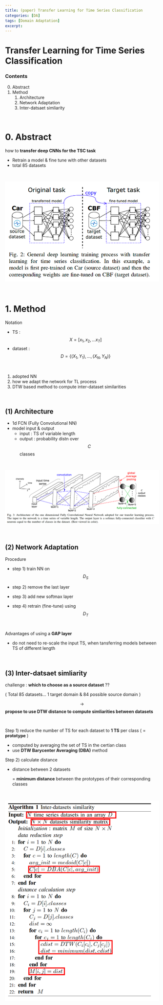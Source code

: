 ```yaml
---
title: (paper) Transfer Learning for Time Series Classification
categories: [DA]
tags: [Domain Adaptation]
excerpt: 
---
```


<script src="https://cdn.mathjax.org/mathjax/latest/MathJax.js?config=TeX-AMS-MML_HTMLorMML" type="text/javascript"></script>

# Transfer Learning for Time Series Classification

### Contents

0. Abstract
1. Method
   1. Architecture
   2. Network Adaptation
   3. Inter-datsaet simliarity

<br>

# 0. Abstract

how to **transfer deep CNNs for the TSC task**

- Retrain a model & fine tune with other datasets 
- total 85 datasets

<br>

![figure2](/assets/img/da/img9.png)

<br>

# 1. Method

Notation

- TS : $$X=\left[x_1, x_2, \ldots x_T\right]$$
- dataset : $$D=\left\{\left(X_1, Y_1\right), \ldots,\left(X_N, Y_N\right)\right\}$$

<br>

1. adopted NN
2. how we adapt the network for TL process
3. DTW based method to compute inter-dataset similarities

<br>

## (1) Architecture

- 1d FCN (Fully Convolutional NN)
- model input & output
  - input : TS of variable length
  - output : probability distn over $$C$$ classes

<br>

![figure2](/assets/img/da/img10.png)

<br>

## (2) Network Adaptation

Procedure

- step 1) train NN on $$D_S$$

- step 2) remove the last layer

- step 3) add new softmax layer

- step 4) retrain (fine-tune) using $$D_T$$

<br>

Advantages of using a **GAP layer**

- do not need to re-scale the input TS, when tansferring models between TS of different length

<br>

## (3) Inter-datsaet simliarity

challenge : **which to choose as a source dataset** ??

( Total 85 datasets... 1 target domain & 84 possible source domain )

$$\rightarrow$$ **propose to use DTW distance to compute simliarities between datasets**

<br>

Step 1) reduce the number of TS for each dataset to **1 TS** per class ( = **prototype** )

- computed by averaging the set of TS in the certian class
- use **DTW Barycenter Averaging (DBA)** method

Step 2) calculate distance

- distance between 2 datasets 

  = **minimum distance** between the prototypes of their corresponding classes

<br>

![figure2](/assets/img/da/img11.png)

<br>

